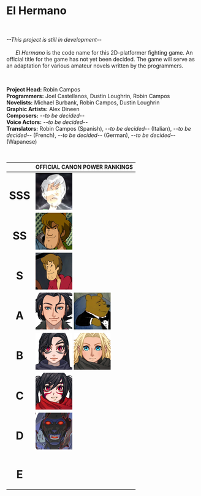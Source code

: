 # El Hermano
<br>
<p>
    <i>--This project is still in development--</i><br><br>
    &nbsp;&nbsp;&nbsp;&nbsp;&nbsp;&nbsp;<i>El Hermano</i> is the code name for this 2D-platformer fighting game. 
    An official title for the game has not yet been decided. The game will serve as an adaptation for various amateur
    novels written by the programmers.
</p><br>

<p>
<b>Project Head:</b> Robin Campos<br>
<b>Programmers:</b> Joel Castellanos, Dustin Loughrin, Robin Campos<br>
<b>Novelists:</b> Michael Burbank, Robin Campos, Dustin Loughrin<br>
<b>Graphic Artists:</b> Alex Dineen <br>
<b>Composers:</b> <i>--to be decided--</i><br>
<b>Voice Actors:</b> <i>--to be decided--</i><br>
<b>Translators:</b> Robin Campos (Spanish), <i>--to be decided--</i> (Italian), 
<i>--to be decided--</i> (French), <i>--to be decided--</i> (German), 
<i>--to be decided--</i> (Wapanese)<br>
</p><br>

|     | OFFICIAL CANON POWER RANKINGS |
|:---:|-------------------------------|
| <H1>SSS</H1> |![alt text][instinct]          |
| <H1>SS</H1>  |![alt text][verde]             |
| <H1>S</H1>   |![alt text][rojo]              |
| <H1>A</H1>   |![alt text][brennan] ![alt text][pooh]|
| <H1>B</H1>   |![alt text][cynthia] ![alt text][fuu]|
| <H1>C</H1>   |![alt text][lyra]              |
| <H1>D</H1>   |![alt text][ghost]             |
| <H1>E</H1>   |                               |

[instinct]: https://github.com/magyk81/Gathering_the_Roses/blob/master/Resources/Images/Shaggy_Ultra_Instrinct.png
[verde]: https://github.com/magyk81/Gathering_the_Roses/blob/master/Resources/Images/Shaggy_Verde.png
[rojo]: https://github.com/magyk81/Gathering_the_Roses/blob/master/Resources/Images/Shaggy_Rojo.png
[brennan]: https://github.com/magyk81/Gathering_the_Roses/blob/master/Resources/Images/Brennan.png
[lyra]: https://github.com/magyk81/Gathering_the_Roses/blob/master/Resources/Images/Lyra.png
[cynthia]: https://github.com/magyk81/Gathering_the_Roses/blob/master/Resources/Images/Cynthia.png
[fuu]: https://github.com/magyk81/Gathering_the_Roses/blob/master/Resources/Images/Fuu.png
[ghost]: https://github.com/magyk81/Gathering_the_Roses/blob/master/Resources/Images/Ghost_Boss.png
[pooh]: https://github.com/magyk81/Gathering_the_Roses/blob/master/Resources/Images/Pooh.png
